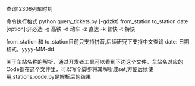 查询12306列车时刻

命令执行格式
python query_tickets.py [-gdzkt] from_station to_station date
[option]:非必选
	-g 高铁
	-d 动车
	-z 直达
	-k 普快
	-t 特快

from_station 和 to_station目前只支持拼音,后续研究下支持中文查询
date: 日期格式，yyyy-MM-dd


关于车站名称的解析，通过开发者工具可以看到下边这个文件，车站名对应的Code都在这个文件里，可以写个脚步将其解析成set,方便后续使用,stations_code.py是解析后的结果
<script type="text/javascript" src="/otn/resources/js/framework/station_name.js?station_version=1.8964" xml:space="preserve"></script>



